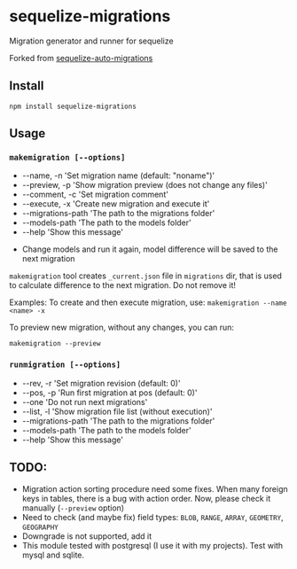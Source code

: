 # sequelize-migrations

Migration generator and runner for sequelize

Forked from [sequelize-auto-migrations](https://github.com/flexxnn/sequelize-auto-migrations)

## Install

`npm install sequelize-migrations`

## Usage

### `makemigration [--options]`

- --name, -n <migration string>     'Set migration name (default: "noname")'
- --preview, -p                     'Show migration preview (does not change any files)'
- --comment, -c <comment string>    'Set migration comment'
- --execute, -x                     'Create new migration and execute it'
- --migrations-path <path string>   'The path to the migrations folder'
- --models-path <path string>       'The path to the models folder'
- --help                            'Show this message'

* Change models and run it again, model difference will be saved to the next migration

`makemigration` tool creates `_current.json` file in `migrations` dir, that is used to calculate difference to the next migration. Do not remove it!

Examples:
To create and then execute migration, use:
`makemigration --name <name> -x`

To preview new migration, without any changes, you can run:

`makemigration --preview`


### `runmigration [--options]`

- --rev, -r <revision number>       'Set migration revision (default: 0)'
- --pos, -p <position number>       'Run first migration at pos (default: 0)'
- --one                             'Do not run next migrations'
- --list, -l                        'Show migration file list (without execution)'
- --migrations-path <path string>   'The path to the migrations folder'
- --models-path <path string>       'The path to the models folder'
- --help                            'Show this message'

## TODO:

- Migration action sorting procedure need some fixes. When many foreign keys in tables, there is a bug with action order. Now, please check it manually (`--preview` option)
- Need to check (and maybe fix) field types: `BLOB`, `RANGE`, `ARRAY`, `GEOMETRY`, `GEOGRAPHY`
- Downgrade is not supported, add it
- This module tested with postgresql (I use it with my projects). Test with mysql and sqlite.
